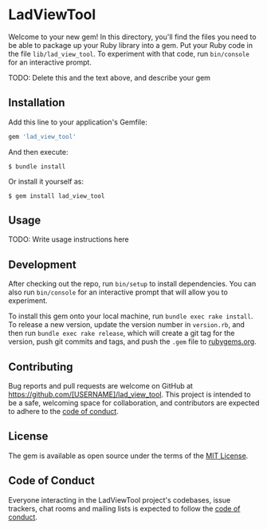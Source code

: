 # LadViewTool

Welcome to your new gem! In this directory, you'll find the files you need to be able to package up your Ruby library into a gem. Put your Ruby code in the file `lib/lad_view_tool`. To experiment with that code, run `bin/console` for an interactive prompt.

TODO: Delete this and the text above, and describe your gem

## Installation

Add this line to your application's Gemfile:

```ruby
gem 'lad_view_tool'
```

And then execute:

    $ bundle install

Or install it yourself as:

    $ gem install lad_view_tool

## Usage

TODO: Write usage instructions here

## Development

After checking out the repo, run `bin/setup` to install dependencies. You can also run `bin/console` for an interactive prompt that will allow you to experiment.

To install this gem onto your local machine, run `bundle exec rake install`. To release a new version, update the version number in `version.rb`, and then run `bundle exec rake release`, which will create a git tag for the version, push git commits and tags, and push the `.gem` file to [rubygems.org](https://rubygems.org).

## Contributing

Bug reports and pull requests are welcome on GitHub at https://github.com/[USERNAME]/lad_view_tool. This project is intended to be a safe, welcoming space for collaboration, and contributors are expected to adhere to the [code of conduct](https://github.com/[USERNAME]/lad_view_tool/blob/master/CODE_OF_CONDUCT.md).


## License

The gem is available as open source under the terms of the [MIT License](https://opensource.org/licenses/MIT).

## Code of Conduct

Everyone interacting in the LadViewTool project's codebases, issue trackers, chat rooms and mailing lists is expected to follow the [code of conduct](https://github.com/[USERNAME]/lad_view_tool/blob/master/CODE_OF_CONDUCT.md).

